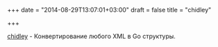 +++
date = "2014-08-29T13:07:01+03:00"
draft = false
title = "chidley"

+++

<p><a href="https://github.com/gnewton/chidley">chidley</a>&nbsp;- Конвертирование любого XML в Go структуры.</p>

